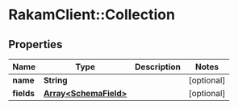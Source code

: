 # RakamClient::Collection

## Properties
Name | Type | Description | Notes
------------ | ------------- | ------------- | -------------
**name** | **String** |  | [optional] 
**fields** | [**Array&lt;SchemaField&gt;**](SchemaField.md) |  | [optional] 


